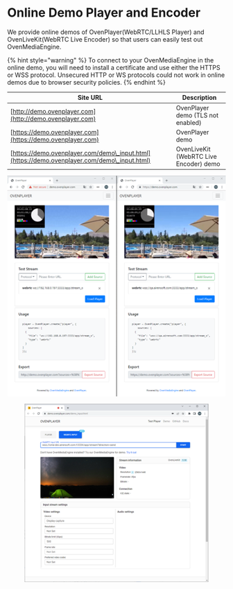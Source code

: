 # Online Demo Player and Encoder

We provide online demos of OvenPlayer(WebRTC/LLHLS Player) and OvenLiveKit(WebRTC Live Encoder) so that users can easily test out OvenMediaEngine.

{% hint style="warning" %}
To connect to your OvenMediaEngine in the online demo, you will need to install a certificate and use either the HTTPS or WSS protocol. Unsecured HTTP or WS protocols could not work in online demos due to browser security policies.
{% endhint %}

| Site URL                                                                                     | Description                            |
| -------------------------------------------------------------------------------------------- | -------------------------------------- |
| [http://demo.ovenplayer.com](http://demo.ovenplayer.com)                                     | OvenPlayer demo (TLS not enabled)      |
| [https://demo.ovenplayer.com](https://demo.ovenplayer.com)                                   | OvenPlayer demo                        |
| [https://demo.ovenplayer.com/demo\_input.html](https://demo.ovenplayer.com/demo\_input.html) | OvenLiveKit (WebRTC Live Encoder) demo |



![](<../.gitbook/assets/image (18).png>)

<figure><img src="../.gitbook/assets/image (1).png" alt=""><figcaption></figcaption></figure>

